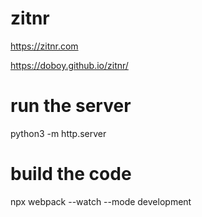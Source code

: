 # zitnr
https://zitnr.com

https://doboy.github.io/zitnr/

# run the server
python3 -m http.server

# build the code
npx webpack --watch --mode development


